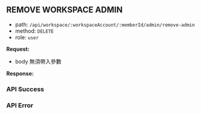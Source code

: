 ## REMOVE WORKSPACE ADMIN

- path: `/api/workspace/:workspaceAccount/:memberId/admin/remove-admin`
- method: `DELETE`
- role: `user`

**Request:**

- body 無須帶入參數

**Response:**

### API Success

### API Error
